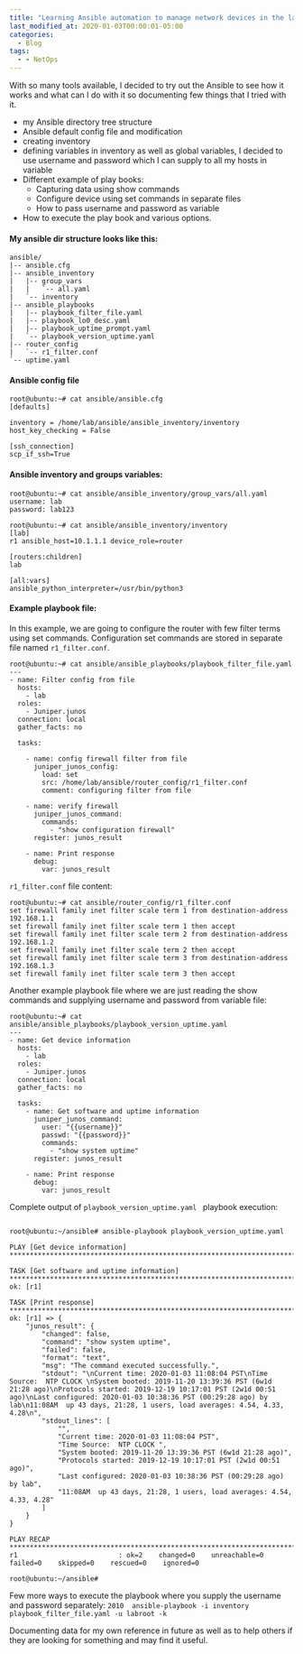 ```yaml
---
title: "Learning Ansible automation to manage network devices in the lab"
last_modified_at: 2020-01-03T00:00:01-05:00
categories:
  - Blog
tags:
  - - NetOps
---
```


With so many tools available, I decided to try out the Ansible to see how it works and what can I do with it so documenting few things that I tried with it.

- my Ansible directory tree structure
- Ansible default config file and modification
- creating inventory 
- defining variables in inventory as well as global variables, I decided to use username and password which I can supply to all my hosts in variable
- Different example of play books:
    - Capturing data using show commands
    - Configure device using set commands in separate files
    - How to pass username and password as variable 
- How to execute the play book and various options.

#### My ansible dir structure looks like this:

```
ansible/
|-- ansible.cfg
|-- ansible_inventory
|   |-- group_vars
|   |   `-- all.yaml
|   `-- inventory
|-- ansible_playbooks
|   |-- playbook_filter_file.yaml
|   |-- playbook_lo0_desc.yaml
|   |-- playbook_uptime_prompt.yaml
|   `-- playbook_version_uptime.yaml
|-- router_config
|   `-- r1_filter.conf
`-- uptime.yaml
```

#### Ansible config file
```
root@ubuntu:~# cat ansible/ansible.cfg 
[defaults]

inventory = /home/lab/ansible/ansible_inventory/inventory
host_key_checking = False

[ssh_connection]
scp_if_ssh=True
```

#### Ansible inventory and groups variables:

```
root@ubuntu:~# cat ansible/ansible_inventory/group_vars/all.yaml 
username: lab
password: lab123
```

```
root@ubuntu:~# cat ansible/ansible_inventory/inventory
[lab]
r1 ansible_host=10.1.1.1 device_role=router

[routers:children]
lab

[all:vars]
ansible_python_interpreter=/usr/bin/python3
```

#### Example playbook file:

In this example, we are going to configure the router with few filter terms using set commands. Configuration set commands are stored in separate file named ```r1_filter.conf```.

```
root@ubuntu:~# cat ansible/ansible_playbooks/playbook_filter_file.yaml 
---
- name: Filter config from file
  hosts: 
    - lab
  roles:
    - Juniper.junos
  connection: local
  gather_facts: no

  tasks:
  
    - name: config firewall filter from file
      juniper_junos_config:
        load: set
        src: /home/lab/ansible/router_config/r1_filter.conf
        comment: configuring filter from file

    - name: verify firewall
      juniper_junos_command:
        commands:
          - "show configuration firewall"
      register: junos_result

    - name: Print response
      debug:
        var: junos_result
```
```r1_filter.conf``` file content:

```
root@ubuntu:~# cat ansible/router_config/r1_filter.conf 
set firewall family inet filter scale term 1 from destination-address 192.168.1.1
set firewall family inet filter scale term 1 then accept
set firewall family inet filter scale term 2 from destination-address 192.168.1.2
set firewall family inet filter scale term 2 then accept
set firewall family inet filter scale term 3 from destination-address 192.168.1.3
set firewall family inet filter scale term 3 then accept
```

Another example playbook file where we are just reading the show commands and supplying username and password from variable file:

```
root@ubuntu:~# cat ansible/ansible_playbooks/playbook_version_uptime.yaml 
---
- name: Get device information
  hosts: 
    - lab
  roles:
    - Juniper.junos
  connection: local
  gather_facts: no

  tasks:
    - name: Get software and uptime information
      juniper_junos_command:        
        user: "{{username}}"
        passwd: "{{password}}"
        commands: 
          - "show system uptime"
      register: junos_result

    - name: Print response
      debug:
        var: junos_result
```
Complete output of ```playbook_version_uptime.yaml ``` playbook execution:

```

root@ubuntu:~/ansible# ansible-playbook playbook_version_uptime.yaml 

PLAY [Get device information] ***************************************************************************************************************************************************************************************

TASK [Get software and uptime information] **************************************************************************************************************************************************************************
ok: [r1]

TASK [Print response] ***********************************************************************************************************************************************************************************************
ok: [r1] => {
    "junos_result": {
        "changed": false,
        "command": "show system uptime",
        "failed": false,
        "format": "text",
        "msg": "The command executed successfully.",
        "stdout": "\nCurrent time: 2020-01-03 11:08:04 PST\nTime Source:  NTP CLOCK \nSystem booted: 2019-11-20 13:39:36 PST (6w1d 21:28 ago)\nProtocols started: 2019-12-19 10:17:01 PST (2w1d 00:51 ago)\nLast configured: 2020-01-03 10:38:36 PST (00:29:28 ago) by lab\n11:08AM  up 43 days, 21:28, 1 users, load averages: 4.54, 4.33, 4.28\n",
        "stdout_lines": [
            "",
            "Current time: 2020-01-03 11:08:04 PST",
            "Time Source:  NTP CLOCK ",
            "System booted: 2019-11-20 13:39:36 PST (6w1d 21:28 ago)",
            "Protocols started: 2019-12-19 10:17:01 PST (2w1d 00:51 ago)",
            "Last configured: 2020-01-03 10:38:36 PST (00:29:28 ago) by lab",
            "11:08AM  up 43 days, 21:28, 1 users, load averages: 4.54, 4.33, 4.28"
        ]
    }
}

PLAY RECAP **********************************************************************************************************************************************************************************************************
r1                         : ok=2    changed=0    unreachable=0    failed=0    skipped=0    rescued=0    ignored=0   

root@ubuntu:~/ansible# 
```

Few more ways to execute the playbook where you supply the username and password separately:
``` 2010  ansible-playbook -i inventory playbook_filter_file.yaml -u labroot -k ```

Documenting data for my own reference in future as well as to help others if they are looking for something and may find it useful.
